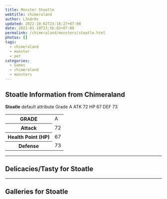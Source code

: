 ```yaml
---
title: Monster Stoatle
webtitle: chimeraland
author: L3n4r0x
updated: 2022-10-02T23:18:27+07:00
date: 2022-01-10T23:56:03+07:00
permalink: /chimeraland/monsters/stoatle.html
photos: []
tags:
  - chimeraland
  - monster
  - pet
categories:
  - Games
  - chimeraland
  - monsters
---
```


<section id="bootstrap-wrapper"><link rel="stylesheet" href="https://rawcdn.githack.com/dimaslanjaka/Web-Manajemen/0c3b5aa1813bd4abcd2c11bf3e37928b15c28664/css/bootstrap-5-3-0-alpha3-wrapper.css"/><h2 id="attribute">Stoatle Information from Chimeraland</h2><p><b>Stoatle</b> default attribute Grade A ATK 72 HP 67 DEF 73<table><tr><th>GRADE</th><td>A</td></tr><tr><th>Attack</th><td>72</td></tr><tr><th>Health Point (HP)</th><td>67</td></tr><tr><th>Defense</th><td>73</td></tr></table></p><hr/><h2 id="delicacies">Delicacies/Tasty for Stoatle</h2><div class="bg-dark text-light"></div><hr/><div id="gallery"><h2>Galleries for Stoatle</h2><div class="row"></div></div></section>